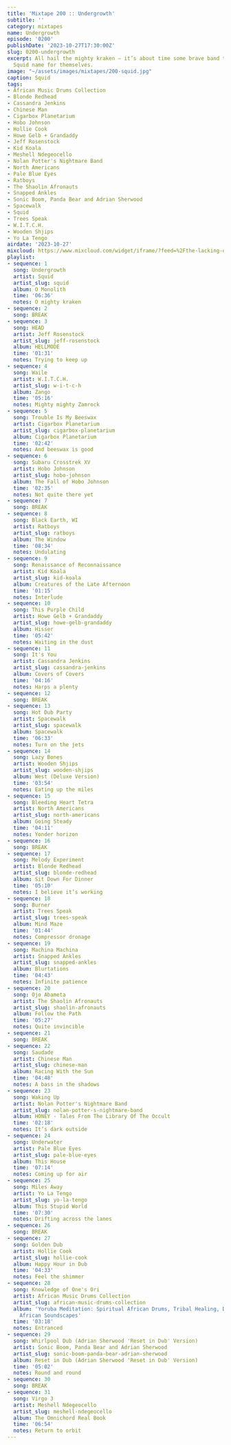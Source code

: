 ```yaml
---
title: 'Mixtape 200 :: Undergrowth'
subtitle: ''
category: mixtapes
name: Undergrowth
episode: '0200'
publishDate: '2023-10-27T17:30:00Z'
slug: 0200-undergrowth
excerpt: All hail the mighty kraken — it’s about time some brave band took up the
  Squid name for themselves.
image: "~/assets/images/mixtapes/200-squid.jpg"
caption: Squid
tags:
- African Music Drums Collection
- Blonde Redhead
- Cassandra Jenkins
- Chinese Man
- Cigarbox Planetarium
- Hobo Johnson
- Hollie Cook
- Howe Gelb + Grandaddy
- Jeff Rosenstock
- Kid Koala
- Meshell Ndegeocello
- Nolan Potter's Nightmare Band
- North Americans
- Pale Blue Eyes
- Ratboys
- The Shaolin Afronauts
- Snapped Ankles
- Sonic Boom, Panda Bear and Adrian Sherwood
- Spacewalk
- Squid
- Trees Speak
- W.I.T.C.H.
- Wooden Shjips
- Yo La Tengo
airdate: '2023-10-27'
mixcloud: https://www.mixcloud.com/widget/iframe/?feed=%2Fthe-lacking-org%2Fgincdj-200-undergrowth%2F&hide_artwork=1&hide_cover=1
playlist:
- sequence: 1
  song: Undergrowth
  artist: Squid
  artist_slug: squid
  album: O Monolith
  time: '06:36'
  notes: O mighty kraken
- sequence: 2
  song: BREAK
- sequence: 3
  song: HEAD
  artist: Jeff Rosenstock
  artist_slug: jeff-rosenstock
  album: HELLMODE
  time: '01:31'
  notes: Trying to keep up
- sequence: 4
  song: Waile
  artist: W.I.T.C.H.
  artist_slug: w-i-t-c-h
  album: Zango
  time: '05:16'
  notes: Mighty mighty Zamrock
- sequence: 5
  song: Trouble Is My Beeswax
  artist: Cigarbox Planetarium
  artist_slug: cigarbox-planetarium
  album: Cigarbox Planetarium
  time: '02:42'
  notes: And beeswax is good
- sequence: 6
  song: Subaru Crosstrek XV
  artist: Hobo Johnson
  artist_slug: hobo-johnson
  album: The Fall of Hobo Johnson
  time: '02:35'
  notes: Not quite there yet
- sequence: 7
  song: BREAK
- sequence: 8
  song: Black Earth, WI
  artist: Ratboys
  artist_slug: ratboys
  album: The Window
  time: '08:34'
  notes: Undulating
- sequence: 9
  song: Renaissance of Reconnaissance
  artist: Kid Koala
  artist_slug: kid-koala
  album: Creatures of the Late Afternoon
  time: '01:15'
  notes: Interlude
- sequence: 10
  song: This Purple Child
  artist: Howe Gelb + Grandaddy
  artist_slug: howe-gelb-grandaddy
  album: Hisser
  time: '05:42'
  notes: Waiting in the dust
- sequence: 11
  song: It's You
  artist: Cassandra Jenkins
  artist_slug: cassandra-jenkins
  album: Covers of Covers
  time: '04:16'
  notes: Harps a plenty
- sequence: 12
  song: BREAK
- sequence: 13
  song: Hot Dub Party
  artist: Spacewalk
  artist_slug: spacewalk
  album: Spacewalk
  time: '06:33'
  notes: Turn on the jets
- sequence: 14
  song: Lazy Bones
  artist: Wooden Shjips
  artist_slug: wooden-shjips
  album: West (Deluxe Version)
  time: '03:54'
  notes: Eating up the miles
- sequence: 15
  song: Bleeding Heart Tetra
  artist: North Americans
  artist_slug: north-americans
  album: Going Steady
  time: '04:11'
  notes: Yonder horizon
- sequence: 16
  song: BREAK
- sequence: 17
  song: Melody Experiment
  artist: Blonde Redhead
  artist_slug: blonde-redhead
  album: Sit Down For Dinner
  time: '05:10'
  notes: I believe it’s working
- sequence: 18
  song: Burner
  artist: Trees Speak
  artist_slug: trees-speak
  album: Mind Maze
  time: '01:44'
  notes: Compressor dronage
- sequence: 19
  song: Machina Machina
  artist: Snapped Ankles
  artist_slug: snapped-ankles
  album: Blurtations
  time: '04:43'
  notes: Infinite patience
- sequence: 20
  song: Ojo Abameta
  artist: The Shaolin Afronauts
  artist_slug: shaolin-afronauts
  album: Follow the Path
  time: '05:27'
  notes: Quite invincible
- sequence: 21
  song: BREAK
- sequence: 22
  song: Saudade
  artist: Chinese Man
  artist_slug: chinese-man
  album: Racing With the Sun
  time: '04:48'
  notes: A bass in the shadows
- sequence: 23
  song: Waking Up
  artist: Nolan Potter's Nightmare Band
  artist_slug: nolan-potter-s-nightmare-band
  album: HONEY - Tales From The Library Of The Occult
  time: '02:18'
  notes: It’s dark outside
- sequence: 24
  song: Underwater
  artist: Pale Blue Eyes
  artist_slug: pale-blue-eyes
  album: This House
  time: '07:14'
  notes: Coming up for air
- sequence: 25
  song: Miles Away
  artist: Yo La Tengo
  artist_slug: yo-la-tengo
  album: This Stupid World
  time: '07:30'
  notes: Drifting across the lanes
- sequence: 26
  song: BREAK
- sequence: 27
  song: Golden Dub
  artist: Hollie Cook
  artist_slug: hollie-cook
  album: Happy Hour in Dub
  time: '04:33'
  notes: Feel the shimmer
- sequence: 28
  song: Knowledge of One's Ori
  artist: African Music Drums Collection
  artist_slug: african-music-drums-collection
  album: 'Yoruba Meditation: Spiritual African Drums, Tribal Healing, Deep Trance,
    African Soundscapes'
  time: '03:18'
  notes: Entranced
- sequence: 29
  song: Whirlpool Dub (Adrian Sherwood 'Reset in Dub' Version)
  artist: Sonic Boom, Panda Bear and Adrian Sherwood
  artist_slug: sonic-boom-panda-bear-adrian-sherwood
  album: Reset in Dub (Adrian Sherwood 'Reset in Dub' Version)
  time: '05:02'
  notes: Round and round
- sequence: 30
  song: BREAK
- sequence: 31
  song: Virgo 3
  artist: Meshell Ndegeocello
  artist_slug: meshell-ndegeocello
  album: The Omnichord Real Book
  time: '06:54'
  notes: Return to orbit
---
```


